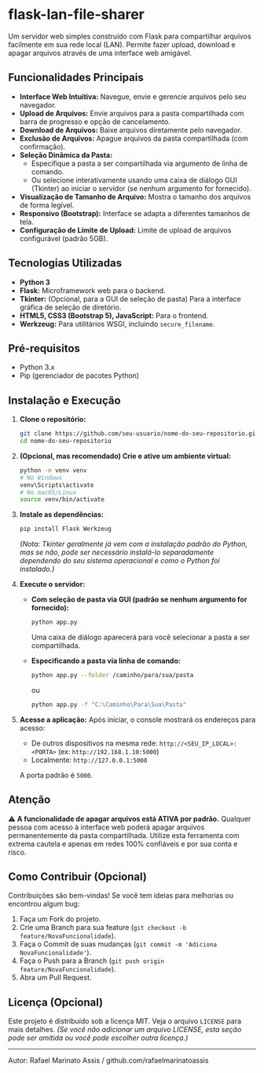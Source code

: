 # flask-lan-file-sharer

Um servidor web simples construído com Flask para compartilhar arquivos facilmente em sua rede local (LAN). Permite fazer upload, download e apagar arquivos através de uma interface web amigável.

## Funcionalidades Principais

*   **Interface Web Intuitiva:** Navegue, envie e gerencie arquivos pelo seu navegador.
*   **Upload de Arquivos:** Envie arquivos para a pasta compartilhada com barra de progresso e opção de cancelamento.
*   **Download de Arquivos:** Baixe arquivos diretamente pelo navegador.
*   **Exclusão de Arquivos:** Apague arquivos da pasta compartilhada (com confirmação).
*   **Seleção Dinâmica da Pasta:**
    *   Especifique a pasta a ser compartilhada via argumento de linha de comando.
    *   Ou selecione interativamente usando uma caixa de diálogo GUI (Tkinter) ao iniciar o servidor (se nenhum argumento for fornecido).
*   **Visualização de Tamanho de Arquivo:** Mostra o tamanho dos arquivos de forma legível.
*   **Responsivo (Bootstrap):** Interface se adapta a diferentes tamanhos de tela.
*   **Configuração de Limite de Upload:** Limite de upload de arquivos configurável (padrão 5GB).

## Tecnologias Utilizadas

*   **Python 3**
*   **Flask:** Microframework web para o backend.
*   **Tkinter:** (Opcional, para a GUI de seleção de pasta) Para a interface gráfica de seleção de diretório.
*   **HTML5, CSS3 (Bootstrap 5), JavaScript:** Para o frontend.
*   **Werkzeug:** Para utilitários WSGI, incluindo `secure_filename`.

## Pré-requisitos

*   Python 3.x
*   Pip (gerenciador de pacotes Python)

## Instalação e Execução

1.  **Clone o repositório:**
    ```bash
    git clone https://github.com/seu-usuario/nome-do-seu-repositorio.git
    cd nome-do-seu-repositorio
    ```

2.  **(Opcional, mas recomendado) Crie e ative um ambiente virtual:**
    ```bash
    python -m venv venv
    # No Windows
    venv\Scripts\activate
    # No macOS/Linux
    source venv/bin/activate
    ```

3.  **Instale as dependências:**
    ```bash
    pip install Flask Werkzeug
    ```
    *(Nota: Tkinter geralmente já vem com a instalação padrão do Python, mas se não, pode ser necessário instalá-lo separadamente dependendo do seu sistema operacional e como o Python foi instalado.)*

4.  **Execute o servidor:**

    *   **Com seleção de pasta via GUI (padrão se nenhum argumento for fornecido):**
        ```bash
        python app.py
        ```
        Uma caixa de diálogo aparecerá para você selecionar a pasta a ser compartilhada.

    *   **Especificando a pasta via linha de comando:**
        ```bash
        python app.py --folder /caminho/para/sua/pasta
        ```
        ou
        ```bash
        python app.py -f "C:\Caminho\Para\Sua\Pasta"
        ```

5.  **Acesse a aplicação:**
    Após iniciar, o console mostrará os endereços para acesso:
    *   De outros dispositivos na mesma rede: `http://<SEU_IP_LOCAL>:<PORTA>` (ex: `http://192.168.1.10:5000`)
    *   Localmente: `http://127.0.0.1:5000`

    A porta padrão é `5000`.

## Atenção

⚠️ **A funcionalidade de apagar arquivos está ATIVA por padrão.** Qualquer pessoa com acesso à interface web poderá apagar arquivos permanentemente da pasta compartilhada. Utilize esta ferramenta com extrema cautela e apenas em redes 100% confiáveis e por sua conta e risco.

## Como Contribuir (Opcional)

Contribuições são bem-vindas! Se você tem ideias para melhorias ou encontrou algum bug:

1.  Faça um Fork do projeto.
2.  Crie uma Branch para sua feature (`git checkout -b feature/NovaFuncionalidade`).
3.  Faça o Commit de suas mudanças (`git commit -m 'Adiciona NovaFuncionalidade'`).
4.  Faça o Push para a Branch (`git push origin feature/NovaFuncionalidade`).
5.  Abra um Pull Request.

## Licença (Opcional)

Este projeto é distribuído sob a licença MIT. Veja o arquivo `LICENSE` para mais detalhes.
*(Se você não adicionar um arquivo LICENSE, esta seção pode ser omitida ou você pode escolher outra licença.)*

---

Autor: Rafael Marinato Assis / github.com/rafaelmarinatoassis
